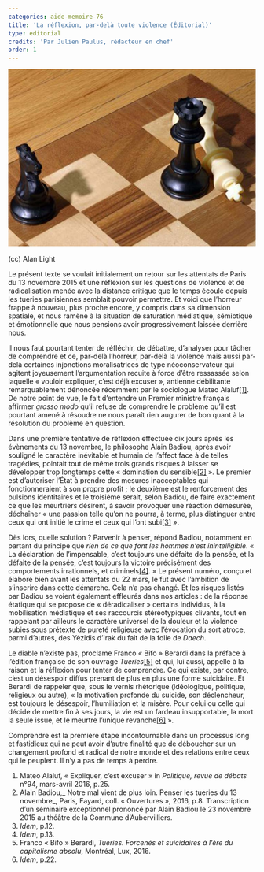 ```yaml
---
categories: aide-memoire-76
title: 'La réflexion, par-delà toute violence (Éditorial)'
type: editorial
credits: 'Par Julien Paulus, rédacteur en chef'
order: 1
---
```

![checkmate cc alan light](/assets/uploads/am-76-checkmate.jpg)

<span class="img-copyright"> (cc) Alan Light </span>



Le présent texte se voulait initialement un retour sur les attentats de Paris du 13 novembre 2015 et une réflexion sur les questions de violence et de radicalisation menée avec la distance critique que le temps écoulé depuis les tueries parisiennes semblait pouvoir permettre. Et voici que l’horreur frappe à nouveau, plus proche encore, y compris dans sa dimension spatiale, et nous ramène à la situation de saturation médiatique, sémiotique et émotionnelle que nous pensions avoir progressivement laissée derrière nous.



Il nous faut pourtant tenter de réfléchir, de débattre, d’analyser pour tâcher de comprendre et ce, par-delà l’horreur, par-delà la violence mais aussi par-delà certaines injonctions moralisatrices de type néoconservateur qui agitent joyeusement l’argumentation recuite à force d’être ressassée selon laquelle « vouloir expliquer, c’est déjà excuser », antienne débilitante remarquablement dénoncée récemment par le sociologue Mateo Alaluf[[1]](#footnote-1). De notre point de vue, le fait d’entendre un Premier ministre français affirmer _grosso modo_ qu’il refuse de comprendre le problème qu’il est pourtant amené à résoudre ne nous paraît rien augurer de bon quant à la résolution du problème en question.

Dans une première tentative de réflexion effectuée dix jours après les évènements du 13 novembre, le philosophe Alain Badiou, après avoir souligné le caractère inévitable et humain de l’affect face à de telles tragédies, pointait tout de même trois grands risques à laisser se développer trop longtemps cette « domination du sensible[[2]](#footnote-2) ». Le premier est d’autoriser l’État à prendre des mesures inacceptables qui fonctionneraient à son propre profit ; le deuxième est le renforcement des pulsions identitaires et le troisième serait, selon Badiou, de faire exactement ce que les meurtriers désirent, à savoir provoquer une réaction démesurée, déchaîner « une passion telle qu’on ne pourra, à terme, plus distinguer entre ceux qui ont initié le crime et ceux qui l’ont subi[[3]](#footnote-3) ».

Dès lors, quelle solution ? Parvenir à penser, répond Badiou, notamment en partant du principe que _rien de ce que font les hommes n’est inintelligible_. « La déclaration de l’impensable, c’est toujours une défaite de la pensée, et la défaite de la pensée, c’est toujours la victoire précisément des comportements irrationnels, et criminels[[4]](#footnote-4). » Le présent numéro, conçu et élaboré bien avant les attentats du 22 mars, le fut avec l’ambition de s’inscrire dans cette démarche. Cela n’a pas changé. Et les risques listés par Badiou se voient également effleurés dans nos articles : de la réponse étatique qui se propose de « déradicaliser » certains individus, à la mobilisation médiatique et ses raccourcis stéréotypiques clivants, tout en rappelant par ailleurs le caractère universel de la douleur et la violence subies sous prétexte de pureté religieuse avec l’évocation du sort atroce, parmi d’autres, des Yézidis d’Irak du fait de la folie de _Daech_.

Le diable n’existe pas, proclame Franco « Bifo » Berardi dans la préface à l’édition française de son ouvrage _Tueries_[[5]](#footnote-5) et qui, lui aussi, appelle à la raison et la réflexion pour tenter de comprendre. Ce qui existe, par contre, c’est un désespoir diffus prenant de plus en plus une forme suicidaire. Et Berardi de rappeler que, sous le vernis rhétorique (idéologique, politique, religieux ou autre), « la motivation profonde du suicide, son déclencheur, est toujours le désespoir, l’humiliation et la misère. Pour celui ou celle qui décide de mettre fin à ses jours, la vie est un fardeau insupportable, la mort la seule issue, et le meurtre l’unique revanche[[6]](#footnote-6) ».

Comprendre est la première étape incontournable dans un processus long et fastidieux qui ne peut avoir d’autre finalité que de déboucher sur un changement profond et radical de notre monde et des relations entre ceux qui le peuplent. Il n’y a pas de temps à perdre.



 



1. Mateo Alaluf, « Expliquer, c’est excuser » in _Politique, revue de débats_ n°94, mars-avril 2016, p.25.
2. Alain Badiou,_ Notre mal vient de plus loin. Penser les tueries du 13 novembre_, Paris, Fayard, coll. « Ouvertures », 2016, p.8. Transcription d’un séminaire exceptionnel prononcé par Alain Badiou le 23 novembre 2015 au théâtre de la Commune d’Aubervilliers.
3. _Idem_, p.12.
4. _Idem_, p.13.
5. Franco « Bifo » Berardi, _Tueries. Forcenés et suicidaires à l’ère du capitalisme absolu_, Montréal, Lux, 2016.
6. _Idem_, p.22.
